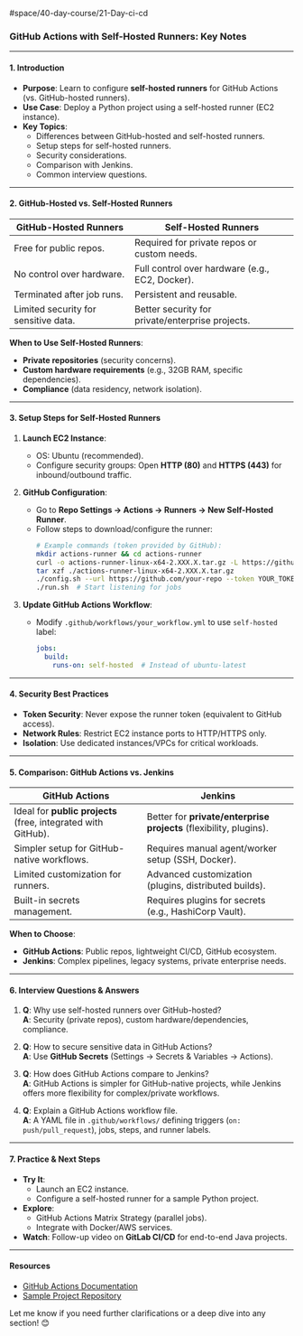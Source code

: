 
#space/40-day-course/21-Day-ci-cd 
 



### **GitHub Actions with Self-Hosted Runners: Key Notes**  

---

#### **1. Introduction**  
- **Purpose**: Learn to configure **self-hosted runners** for GitHub Actions (vs. GitHub-hosted runners).  
- **Use Case**: Deploy a Python project using a self-hosted runner (EC2 instance).  
- **Key Topics**:  
  - Differences between GitHub-hosted and self-hosted runners.  
  - Setup steps for self-hosted runners.  
  - Security considerations.  
  - Comparison with Jenkins.  
  - Common interview questions.  

---

#### **2. GitHub-Hosted vs. Self-Hosted Runners**  
| **GitHub-Hosted Runners** | **Self-Hosted Runners** |  
|---------------------------|--------------------------|  
| Free for public repos.     | Required for private repos or custom needs. |  
| No control over hardware.  | Full control over hardware (e.g., EC2, Docker). |  
| Terminated after job runs. | Persistent and reusable. |  
| Limited security for sensitive data. | Better security for private/enterprise projects. |  

**When to Use Self-Hosted Runners**:  
- **Private repositories** (security concerns).  
- **Custom hardware requirements** (e.g., 32GB RAM, specific dependencies).  
- **Compliance** (data residency, network isolation).  

---

#### **3. Setup Steps for Self-Hosted Runners**  
1. **Launch EC2 Instance**:  
   - OS: Ubuntu (recommended).  
   - Configure security groups: Open **HTTP (80)** and **HTTPS (443)** for inbound/outbound traffic.  

2. **GitHub Configuration**:  
   - Go to **Repo Settings → Actions → Runners → New Self-Hosted Runner**.  
   - Follow steps to download/configure the runner:  
     ```bash
     # Example commands (token provided by GitHub):  
     mkdir actions-runner && cd actions-runner  
     curl -o actions-runner-linux-x64-2.XXX.X.tar.gz -L https://github.com/actions/runner/releases/download/v2.XXX.X/actions-runner-linux-x64-2.XXX.X.tar.gz  
     tar xzf ./actions-runner-linux-x64-2.XXX.X.tar.gz  
     ./config.sh --url https://github.com/your-repo --token YOUR_TOKEN  
     ./run.sh  # Start listening for jobs  
     ```  

3. **Update GitHub Actions Workflow**:  
   - Modify `.github/workflows/your_workflow.yml` to use `self-hosted` label:  
     ```yaml
     jobs:
       build:
         runs-on: self-hosted  # Instead of ubuntu-latest
     ```  

---

#### **4. Security Best Practices**  
- **Token Security**: Never expose the runner token (equivalent to GitHub access).  
- **Network Rules**: Restrict EC2 instance ports to HTTP/HTTPS only.  
- **Isolation**: Use dedicated instances/VPCs for critical workloads.  

---

#### **5. Comparison: GitHub Actions vs. Jenkins**  
| **GitHub Actions** | **Jenkins** |  
|---------------------|-------------|  
| Ideal for **public projects** (free, integrated with GitHub). | Better for **private/enterprise projects** (flexibility, plugins). |  
| Simpler setup for GitHub-native workflows. | Requires manual agent/worker setup (SSH, Docker). |  
| Limited customization for runners. | Advanced customization (plugins, distributed builds). |  
| Built-in secrets management. | Requires plugins for secrets (e.g., HashiCorp Vault). |  

**When to Choose**:  
- **GitHub Actions**: Public repos, lightweight CI/CD, GitHub ecosystem.  
- **Jenkins**: Complex pipelines, legacy systems, private enterprise needs.  

---

#### **6. Interview Questions & Answers**  
1. **Q**: Why use self-hosted runners over GitHub-hosted?  
   **A**: Security (private repos), custom hardware/dependencies, compliance.  

2. **Q**: How to secure sensitive data in GitHub Actions?  
   **A**: Use **GitHub Secrets** (Settings → Secrets & Variables → Actions).  

3. **Q**: How does GitHub Actions compare to Jenkins?  
   **A**: GitHub Actions is simpler for GitHub-native projects, while Jenkins offers more flexibility for complex/private workflows.  

4. **Q**: Explain a GitHub Actions workflow file.  
   **A**: A YAML file in `.github/workflows/` defining triggers (`on: push/pull_request`), jobs, steps, and runner labels.  

---

#### **7. Practice & Next Steps**  
- **Try It**:  
  - Launch an EC2 instance.  
  - Configure a self-hosted runner for a sample Python project.  
- **Explore**:  
  - GitHub Actions Matrix Strategy (parallel jobs).  
  - Integrate with Docker/AWS services.  
- **Watch**: Follow-up video on **GitLab CI/CD** for end-to-end Java projects.  

---

#### **Resources**  
- [GitHub Actions Documentation](https://docs.github.com/en/actions)  
- [Sample Project Repository](https://github.com/Abhishek-DevOps/GitHub-Actions-Zero-to-Hero)  

Let me know if you need further clarifications or a deep dive into any section! 😊